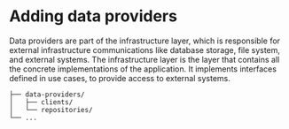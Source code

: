 # Adding data providers

Data providers are part of the infrastructure layer, which is responsible for external infrastructure communications like database storage, file system, and external systems. The infrastructure layer is the layer that contains all the concrete implementations of the application. It implements interfaces defined in use cases, to provide access to external systems. 

```
├── data-providers/
│   ├── clients/ 
│   └── repositories/
└── ...
```

